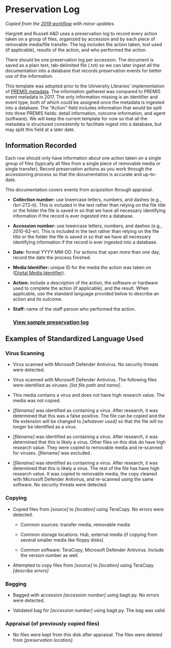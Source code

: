 # Preservation Log

*Copied from the [2019 workflow](https://github.com/uga-libraries/born-digital-accessioning/tree/main/legacy-docs-2017-2019) with minor updates.*

Hargrett and Russell A&D uses a preservation log to record every action taken on a group of files, organized by accession and by each piece of removable media/file transfer. The log includes the action taken, tool used (if applicable), results of the action, and who performed the action.

There should be one preservation log per accession. The document is saved as a plain text, tab-delimited file (.txt) so we can later ingest all the documentation into a database that records preservation events for better use of the information.

This template was adopted prior to the University Libraries' implementation of [PREMIS metadata](https://www.loc.gov/standards/premis/). The information gathered was compared to PREMIS event metadata in 2017. The only information missing is an identifier and event type, both of which could be assigned once the metadata is ingested into a database. The "Action" field includes information that would be split into three PREMIS fields: detail information, outcome information, and agent (software). We will keep the current template for now so that all the metadata is structured consistently to facilitate ingest into a database, but may split this field at a later date.

## Information Recorded

Each row should only have information about one action taken on a single group of files (typically all files from a single piece of removable media or single transfer). Record preservation actions as you work through the accessioning process so that the documentation is accurate and up-to-date.

This documentation covers events from acquisition through appraisal. 

* **Collection number:** use lowercase letters, numbers, and dashes (e.g., rbrl-272-ti). This is included in the text rather than relying on the file title or the folder the file is saved in so that we have all necessary identifying information if the record is ever ingested into a database.

* **Accession number:** use lowercase letters, numbers, and dashes (e.g., 2010-62-er).  This is included in the text rather than relying on the file title or the folder the file is saved in so that we have all necessary identifying information if the record is ever ingested into a database.

* **Date:** format YYYY-MM-DD. For actions that span more than one day, record the date the process finished.

* **Media Identifier:** unique ID for the media the action was taken on ([Digital Media Identifier](./digital-media-identifier.md)).

* **Action:** include a description of the action, the software or hardware used to complete the action (if applicable), and the result. When applicable, use the standard language provided below to describe an action and its outcome.

* **Staff:** name of the staff person who performed the action.

    ### [View sample preservation log](./sample-preservation-log.txt)

## Examples of Standardized Language Used

### Virus Scanning

*   Virus scanned with Microsoft Defender Antivirus. No security threats were detected.

*   Virus scanned with Microsoft Defender Antivirus. The following files were identified as viruses: _[list file path and name]_.

*   This media contains a virus and does not have high research value. The media was not copied.

*   _[filename]_ was identified as containing a virus. After research, it was determined that this was a false positive. The file can be copied and the file extension will be changed to _[whatever used]_ so that the file will no longer be identified as a virus.

*   _[filename]_ was identified as containing a virus. After research, it was determined that this is likely a virus. Other files on this disk do have high research value. They were copied to removable media and re-scanned for viruses. _[filename]_ was excluded.

*   _[filename]_ was identified as containing a virus. After research, it was determined that this is likely a virus. The rest of the file has have high research value. It was copied to removable media, the copy cleaned with Microsoft Defender Antivirus, and re-scanned using the same software. No security threats were detected.


### Copying

*   Copied files from _[source]_ to _[location]_ using TeraCopy. No errors were detected.

    *   Common sources: transfer media, removable media

    *   Common storage locations: Hub, external media (if copying from several smaller media like floppy disks)

    *   Common software: TeraCopy, Microsoft Defender Antivirus. Include the version number as well.

*   Attempted to copy files from _[source]_ to _[location]_ using TeraCopy.  _[describe errors]_

### Bagging

*   Bagged with accession _[accession number]_ using bagit.py. No errors were detected.

*   Validated bag for _[accession number]_ using bagit.py. The bag was valid.

### Appraisal (of previously copied files)

*   No files were kept from this disk after appraisal. The files were deleted from _[preservation location]_.
